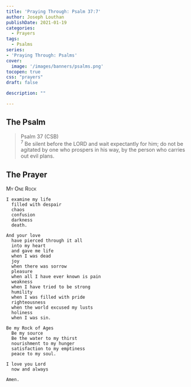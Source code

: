 ```yaml
---
title: 'Praying Through: Psalm 37:7'
author: Joseph Louthan
publishDate: 2021-01-19
categories:
  - Prayers
tags:
  - Psalms
series:
- 'Praying Through: Psalms'
cover:
  image: '/images/banners/psalms.png'
tocopen: true
css: "prayers"
draft: false

description: ""

---
```

## The Psalm

>Psalm 37 (CSB)  
><sup>7</sup> Be silent before the LORD and wait expectantly for him; do not be agitated by one who prospers in his way, by the person who carries out evil plans. 

## The Prayer

<div style="font-variant: small-caps;">
My One Rock
</div>

```text
I examine my life
  filled with despair
  chaos
  confusion
  darkness
  death.

And your love
  have pierced through it all
  into my heart
  and gave me life
  when I was dead
  joy
  when there was sorrow
  pleasure
  when all I have ever known is pain
  weakness
  when I have tried to be strong
  humility
  when I was filled with pride
  righteousness
  when the world excused my lusts
  holiness
  when I was sin.

Be my Rock of Ages
  Be my source
  Be the water to my thirst
  nourishment to my hunger
  satisfaction to my emptiness
  peace to my soul.

I love you Lord
  now and always

Amen.
```

